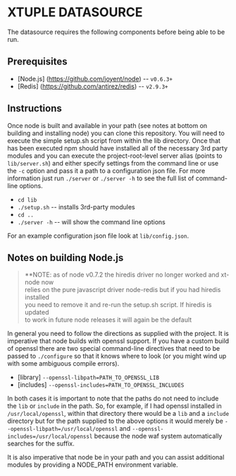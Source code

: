 XTUPLE DATASOURCE
=================

The datasource requires the following components before being able to be run.

Prerequisites
-------------

* [Node.js] (https://github.com/joyent/node) -- `v0.6.3+`
* [Redis] (https://github.com/antirez/redis) -- `v2.9.3+`

Instructions
------------

Once node is built and available in your path (see notes at bottom on building
and installing node) you can clone this repository. You will need to execute the
simple setup.sh script from within the lib directory. Once that has been executed
npm should have installed all of the necessary 3rd party modules and you can
execute the project-root-level server alias (points to `lib/server.sh`) and either
specify settings from the command line or use the `-c` option and pass it a path
to a configuration json file. For more information just run `./server` or `./server -h`
to see the full list of command-line options.

* `cd lib`
* `./setup.sh` -- installs 3rd-party modules
* `cd ..`
* `./server -h` -- will show the command line options

For an example configuration json file look at `lib/config.json`.

Notes on building Node.js
-------------------------

> **NOTE: as of node v0.7.2 the hiredis driver no longer worked and xt-node now  
> relies on the pure javascript driver node-redis but if you had hiredis installed  
> you need to remove it and re-run the setup.sh script. If hiredis is updated  
> to work in future node releases it will again be the default

In general you need to follow the directions as supplied with the project. It is
imperative that node builds with openssl support. If you have a custom build of
openssl there are two special command-line directives that need to be passed to 
`./configure` so that it knows where to look (or you might wind up with some
ambiguous compile errors). 

* [library] `--openssl-libpath=PATH_TO_OPENSSL_LIB`
* [includes] `--openssl-includes=PATH_TO_OPENSSL_INCLUDES`

In both cases it is important to note that the paths do not need to include the `lib`
or `include` in the path. So, for example, if I had openssl installed in `/usr/local/openssl`, 
within that directory there would be a `lib` and a `include` directory but for the path
supplied to the above options it would merely be `--openssl-libpath=/usr/local/openssl` and
`--openssl-includes=/usr/local/openssl` because the node waf system automatically searches
for the suffix.

It is also imperative that node be in your path and you can assist additional modules
by providing a NODE_PATH environment variable.

